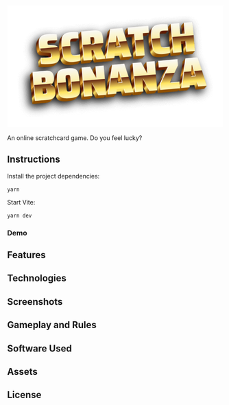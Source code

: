 ![Scratch Bonanza Logo](./public/assets/logo.png)

An online scratchcard game. Do you feel lucky?

## Instructions

Install the project dependencies:

```
yarn
```

Start Vite:

```
yarn dev
```

### Demo

## Features

## Technologies

## Screenshots

## Gameplay and Rules

## Software Used

## Assets

## License

